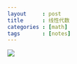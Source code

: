 ```yaml
---
layout     : post
title      : 线性代数
categories : [math]
tags       : [notes]
---
```


<img src="https://pic3.zhimg.com/44ff3d1af9e5b4c39b27ac7bf4168bbe_b.jpg">
